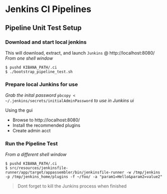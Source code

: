 # Jenkins CI Pipelines

## Pipeline Unit Test Setup

### Download and start local jenkins

This will download, extract, and launch `Junkins` @ http://localhost:8080/  
_From one shell window_
```
$ pushd KIBANA_PATH/.ci
$ ./bootstrap_pipeline_test.sh 
```

### Prepare local Junkins for use

*Grab the inital password*
`pbcopy < ~/.jenkins/secrets/initialAdminPassword` _to use in Junkins ui_

Using the gui

 - Browse to http://localhost:8080/   
 - Install the recommended plugins
 - Create admin acct

### Run the Pipeline Test
_From a different shell window_
```
$ pushd KIBANA_PATH/.ci
$ src/resources/jenkinsfile-runner/app/target/appassembler/bin/jenkinsfile-runner -w /tmp/jenkins -p /tmp/jenkins_home/plugins -f ~/foo/ -a "param1=Hello&param2=value2"
```

> Dont forget to kill the Junkins process when finished